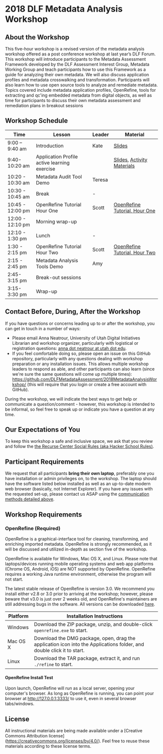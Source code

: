 # 2018 DLF Metadata Analysis Workshop

## About the Workshop
This five-hour workshop is a revised version of the metadata analysis workshop offered as a post conference workshop at last year’s DLF Forum. This workshop will introduce participants to the Metadata Assessment Framework developed by the DLF Assessment Interest Group, Metadata Working Group and teach participants how to use this Framework as a guide for analyzing their own metadata. We will also discuss application profiles and metadata crosswalking and transformation. Participants will also learn how to use open source tools to analyze and remediate metadata. Topics covered include metadata application profiles, OpenRefine, tools for extracting and qc'ing embedded metadata from digital objects, as well as time for participants to discuss their own metadata assessment and remediation plans in breakout sessions

## Workshop Schedule

| Time | Lesson | Leader | Material |
| ----- | ----- | ----- | ----- |
| 9:00 – 9:40 am | Introduction | Kate | [Slides](https://github.com/DLFMetadataAssessment/2018MetadataAnalysisWorkshop/blob/master/slides/metadata_analysis_workshop_intro.pptx) |
| 9:40- 10:20 am | Application Profile active learning exercise | | [Slides](https://github.com/DLFMetadataAssessment/2018MetadataAnalysisWorkshop/blob/master/slides/DLFWorkshop2018.pptx), [Activity Materials](https://github.com/DLFMetadataAssessment/2018MetadataAnalysisWorkshop/tree/master/activities) |
| 10:20 - 10:30 am | Metadata Audit Tool Demo | Teresa | |
| 10:30 - 10:45 am | Break | - | |
| 10:45 - 12:00 pm |  OpenRefine Tutorial Hour One | Scott | [OpenRefine Tutorial, Hour One](https://github.com/DLFMetadataAssessment/2018MetadataAnalysisWorkshop/blob/master/or_1.md) |
| 12:00 - 12:10 pm | Morning wrap-up | | |
| 12:10 - 1:30 pm | Lunch | - | |
| 1:30 - 2:15 pm | OpenRefine Tutorial Hour Two | Scott | [OpenRefine Tutorial, Hour Two](https://github.com/DLFMetadataAssessment/2018MetadataAnalysisWorkshop/blob/master/or_2.md) |
| 2:15 - 2:45 pm | Metadata Analysis Tools Demo | Amy | |
| 2:45-3:15 pm | Break-out sessions | | |
| 3:15-3:30 pm | Wrap-up | | |

## Contact Before, During, After the Workshop

If you have questions or concerns leading up to or after the workshop, you can get in touch in a number of ways:

- Please email Anna Neatrour, University of Utah Digital Initiatives Librarian and workshop organizer, particularly with logistical or registration questions: [anna dot neatrour at utah dot edu](mailto:anna.neatrour@utah.edu).
- If you feel comfortable doing so, please open an issue on this GitHub repository, particularly with any questions dealing with workshop preparation or any installation issues. This allows multiple workshop leaders to respond as able, and other participants can also learn (since we're sure the same questions will come up multiple times): https://github.com/DLFMetadataAssessment/2018MetadataAnalysisWorkshop/ (this will require that you login or create a free account with GitHub).

During the workshop, we will indicate the best ways to get help or communicate a question/comment - however, this workshop is intended to be informal, so feel free to speak up or indicate you have a question at any time.

## Our Expectations of You

To keep this workshop a safe and inclusive space, we ask that you review and follow the [the Recurse Center Social Rules (aka Hacker School Rules)](https://www.recurse.com/manual#sub-sec-social-rules).

## Participant Requirements

We request that all participants **bring their own laptop**, preferably one you have installation or admin privileges on, to the workshop. The laptop should have the software listed below installed as well as an up-to-date modern web browser (basically, not Internet Explorer). If you have any issues with the requested set-up, please contact us ASAP using the [communication methods detailed above](#contact-before-during-after-the-workshop).

## Workshop Requirements
### OpenRefine (Required)
OpenRefine is a graphical-interface tool for cleaning, transforming, and enriching imported metadata. OpenRefine is strongly recommended, as it will be discussed and utilized in-depth as section five of the workshop.

OpenRefine is available for Windows, Mac OS X, and Linux. Please note that laptops/devices running mobile operating systems and web app platforms (Chrome OS, Android, iOS) are NOT supported by OpenRefine. OpenRefine requires a working Java runtime environment, otherwise the program will not start.

The latest stable release of OpenRefine is version 3.0. We recommend you install either v2.8 or 3.0 prior to arriving at the workshop; however, please beware that v3.0 is just over 2 weeks old, and OpenRefine's maintainers are still addressing bugs in the software. All versions can be downloaded [here](http://openrefine.org/download.html).

Platform | Installation Instructions |
---------|---------------------------|
Windows  | Download the ZIP package, unzip, and double-click `openrefine.exe` to start. |
Mac OS X | Download the DMG package, open, drag the application icon into the Applications folder, and double click it to start. |
Linux | Download the TAR package, extract it, and run `./refine` to start. |

#### OpenRefine Install Test

Upon launch, OpenRefine will run as a local server, opening your computer's browser. As long as OpenRefine is running, you can point your browser at http://127.0.0.1:3333/ to use it, even in several browser tabs/windows.

## License
All instructional materials are being made available under a [Creative Commons Attribution license] (https://creativecommons.org/licenses/by/4.0/). Feel free to reuse these materials according to these license terms.
